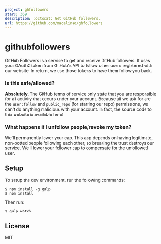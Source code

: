 ```yaml
---
project: ghfollowers
stars: 369
description: :octocat: Get GitHub followers.
url: https://github.com/macalinao/ghfollowers
---
```


githubfollowers
===============

GitHub Followers is a service to get and receive GitHub followers. It uses your OAuth2 token from GitHub's API to follow other users registered with our website. In return, we use those tokens to have them follow you back.

### Is this safe/allowed?

**Absolutely.** The GitHub terms of service only state that you are responsible for all activity that occurs under your account. Because all we ask for are the `user:follow` and `public_repo` (for starring our repo) permissions, we can't do anything malicious with your account. In fact, the source code to this website is available here!

### What happens if I unfollow people/revoke my token?

We'll permanently lower your cap. This app depends on having legitimate, non-botted people following each other, so breaking the trust destroys our service. We'll lower your follower cap to compensate for the unfollowed user.

Setup
-----

To setup the dev environment, run the following commands:

```
$ npm install -g gulp
$ npm install
```

Then run:

```
$ gulp watch
```

License
-------

MIT

